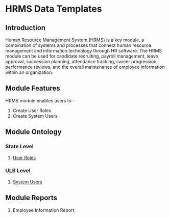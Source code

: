 # HRMS Data Templates

## Introduction

Human Resource Management System \(HRMS\) is a key module, a combination of systems and processes that connect human resource management and information technology through HR software. The HRMS module can be used for candidate recruiting, payroll management, leave approval, succession planning, attendance tracking, career progression, performance reviews, and the overall maintenance of employee information within an organization.

## Module Features

HRMS module enables users to -

1. Create User Roles
2. Create System Users

## Module Ontology

### State Level

1. [User Roles](https://digit-discuss.atlassian.net/wiki/spaces/DO/pages/428769455/User+Roles)

### ULB Level

1. [System Users](https://digit-discuss.atlassian.net/wiki/spaces/DO/pages/428998740/System+Users)

## Module Reports

1. Employee Information Report

